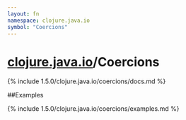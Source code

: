 ```yaml
---
layout: fn
namespace: clojure.java.io
symbol: "Coercions"
---
```


# [clojure.java.io](../)/Coercions

{% include 1.5.0/clojure.java.io/coercions/docs.md %}

##Examples

{% include 1.5.0/clojure.java.io/coercions/examples.md %}

